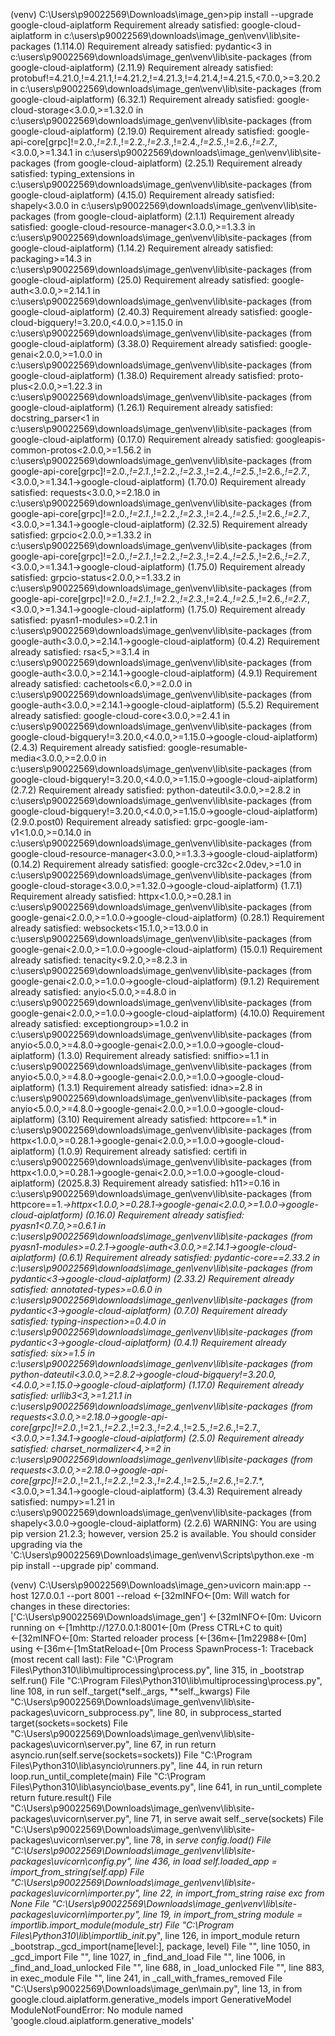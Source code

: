 (venv) C:\Users\p90022569\Downloads\image_gen>pip install --upgrade google-cloud-aiplatform
Requirement already satisfied: google-cloud-aiplatform in c:\users\p90022569\downloads\image_gen\venv\lib\site-packages (1.114.0)
Requirement already satisfied: pydantic<3 in c:\users\p90022569\downloads\image_gen\venv\lib\site-packages (from google-cloud-aiplatform) (2.11.9)
Requirement already satisfied: protobuf!=4.21.0,!=4.21.1,!=4.21.2,!=4.21.3,!=4.21.4,!=4.21.5,<7.0.0,>=3.20.2 in c:\users\p90022569\downloads\image_gen\venv\lib\site-packages (from google-cloud-aiplatform) (6.32.1)
Requirement already satisfied: google-cloud-storage<3.0.0,>=1.32.0 in c:\users\p90022569\downloads\image_gen\venv\lib\site-packages (from google-cloud-aiplatform) (2.19.0)
Requirement already satisfied: google-api-core[grpc]!=2.0.*,!=2.1.*,!=2.2.*,!=2.3.*,!=2.4.*,!=2.5.*,!=2.6.*,!=2.7.*,<3.0.0,>=1.34.1 in c:\users\p90022569\downloads\image_gen\venv\lib\site-packages (from google-cloud-aiplatform) (2.25.1)
Requirement already satisfied: typing_extensions in c:\users\p90022569\downloads\image_gen\venv\lib\site-packages (from google-cloud-aiplatform) (4.15.0)
Requirement already satisfied: shapely<3.0.0 in c:\users\p90022569\downloads\image_gen\venv\lib\site-packages (from google-cloud-aiplatform) (2.1.1)
Requirement already satisfied: google-cloud-resource-manager<3.0.0,>=1.3.3 in c:\users\p90022569\downloads\image_gen\venv\lib\site-packages (from google-cloud-aiplatform) (1.14.2)
Requirement already satisfied: packaging>=14.3 in c:\users\p90022569\downloads\image_gen\venv\lib\site-packages (from google-cloud-aiplatform) (25.0)
Requirement already satisfied: google-auth<3.0.0,>=2.14.1 in c:\users\p90022569\downloads\image_gen\venv\lib\site-packages (from google-cloud-aiplatform) (2.40.3)
Requirement already satisfied: google-cloud-bigquery!=3.20.0,<4.0.0,>=1.15.0 in c:\users\p90022569\downloads\image_gen\venv\lib\site-packages (from google-cloud-aiplatform) (3.38.0)
Requirement already satisfied: google-genai<2.0.0,>=1.0.0 in c:\users\p90022569\downloads\image_gen\venv\lib\site-packages (from google-cloud-aiplatform) (1.38.0)
Requirement already satisfied: proto-plus<2.0.0,>=1.22.3 in c:\users\p90022569\downloads\image_gen\venv\lib\site-packages (from google-cloud-aiplatform) (1.26.1)
Requirement already satisfied: docstring_parser<1 in c:\users\p90022569\downloads\image_gen\venv\lib\site-packages (from google-cloud-aiplatform) (0.17.0)
Requirement already satisfied: googleapis-common-protos<2.0.0,>=1.56.2 in c:\users\p90022569\downloads\image_gen\venv\lib\site-packages (from google-api-core[grpc]!=2.0.*,!=2.1.*,!=2.2.*,!=2.3.*,!=2.4.*,!=2.5.*,!=2.6.*,!=2.7.*,<3.0.0,>=1.34.1->google-cloud-aiplatform) (1.70.0)
Requirement already satisfied: requests<3.0.0,>=2.18.0 in c:\users\p90022569\downloads\image_gen\venv\lib\site-packages (from google-api-core[grpc]!=2.0.*,!=2.1.*,!=2.2.*,!=2.3.*,!=2.4.*,!=2.5.*,!=2.6.*,!=2.7.*,<3.0.0,>=1.34.1->google-cloud-aiplatform) (2.32.5)
Requirement already satisfied: grpcio<2.0.0,>=1.33.2 in c:\users\p90022569\downloads\image_gen\venv\lib\site-packages (from google-api-core[grpc]!=2.0.*,!=2.1.*,!=2.2.*,!=2.3.*,!=2.4.*,!=2.5.*,!=2.6.*,!=2.7.*,<3.0.0,>=1.34.1->google-cloud-aiplatform) (1.75.0)
Requirement already satisfied: grpcio-status<2.0.0,>=1.33.2 in c:\users\p90022569\downloads\image_gen\venv\lib\site-packages (from google-api-core[grpc]!=2.0.*,!=2.1.*,!=2.2.*,!=2.3.*,!=2.4.*,!=2.5.*,!=2.6.*,!=2.7.*,<3.0.0,>=1.34.1->google-cloud-aiplatform) (1.75.0)
Requirement already satisfied: pyasn1-modules>=0.2.1 in c:\users\p90022569\downloads\image_gen\venv\lib\site-packages (from google-auth<3.0.0,>=2.14.1->google-cloud-aiplatform) (0.4.2)
Requirement already satisfied: rsa<5,>=3.1.4 in c:\users\p90022569\downloads\image_gen\venv\lib\site-packages (from google-auth<3.0.0,>=2.14.1->google-cloud-aiplatform) (4.9.1)
Requirement already satisfied: cachetools<6.0,>=2.0.0 in c:\users\p90022569\downloads\image_gen\venv\lib\site-packages (from google-auth<3.0.0,>=2.14.1->google-cloud-aiplatform) (5.5.2)
Requirement already satisfied: google-cloud-core<3.0.0,>=2.4.1 in c:\users\p90022569\downloads\image_gen\venv\lib\site-packages (from google-cloud-bigquery!=3.20.0,<4.0.0,>=1.15.0->google-cloud-aiplatform) (2.4.3)
Requirement already satisfied: google-resumable-media<3.0.0,>=2.0.0 in c:\users\p90022569\downloads\image_gen\venv\lib\site-packages (from google-cloud-bigquery!=3.20.0,<4.0.0,>=1.15.0->google-cloud-aiplatform) (2.7.2)
Requirement already satisfied: python-dateutil<3.0.0,>=2.8.2 in c:\users\p90022569\downloads\image_gen\venv\lib\site-packages (from google-cloud-bigquery!=3.20.0,<4.0.0,>=1.15.0->google-cloud-aiplatform) (2.9.0.post0)
Requirement already satisfied: grpc-google-iam-v1<1.0.0,>=0.14.0 in c:\users\p90022569\downloads\image_gen\venv\lib\site-packages (from google-cloud-resource-manager<3.0.0,>=1.3.3->google-cloud-aiplatform) (0.14.2)
Requirement already satisfied: google-crc32c<2.0dev,>=1.0 in c:\users\p90022569\downloads\image_gen\venv\lib\site-packages (from google-cloud-storage<3.0.0,>=1.32.0->google-cloud-aiplatform) (1.7.1)
Requirement already satisfied: httpx<1.0.0,>=0.28.1 in c:\users\p90022569\downloads\image_gen\venv\lib\site-packages (from google-genai<2.0.0,>=1.0.0->google-cloud-aiplatform) (0.28.1)
Requirement already satisfied: websockets<15.1.0,>=13.0.0 in c:\users\p90022569\downloads\image_gen\venv\lib\site-packages (from google-genai<2.0.0,>=1.0.0->google-cloud-aiplatform) (15.0.1)
Requirement already satisfied: tenacity<9.2.0,>=8.2.3 in c:\users\p90022569\downloads\image_gen\venv\lib\site-packages (from google-genai<2.0.0,>=1.0.0->google-cloud-aiplatform) (9.1.2)
Requirement already satisfied: anyio<5.0.0,>=4.8.0 in c:\users\p90022569\downloads\image_gen\venv\lib\site-packages (from google-genai<2.0.0,>=1.0.0->google-cloud-aiplatform) (4.10.0)
Requirement already satisfied: exceptiongroup>=1.0.2 in c:\users\p90022569\downloads\image_gen\venv\lib\site-packages (from anyio<5.0.0,>=4.8.0->google-genai<2.0.0,>=1.0.0->google-cloud-aiplatform) (1.3.0)
Requirement already satisfied: sniffio>=1.1 in c:\users\p90022569\downloads\image_gen\venv\lib\site-packages (from anyio<5.0.0,>=4.8.0->google-genai<2.0.0,>=1.0.0->google-cloud-aiplatform) (1.3.1)
Requirement already satisfied: idna>=2.8 in c:\users\p90022569\downloads\image_gen\venv\lib\site-packages (from anyio<5.0.0,>=4.8.0->google-genai<2.0.0,>=1.0.0->google-cloud-aiplatform) (3.10)
Requirement already satisfied: httpcore==1.* in c:\users\p90022569\downloads\image_gen\venv\lib\site-packages (from httpx<1.0.0,>=0.28.1->google-genai<2.0.0,>=1.0.0->google-cloud-aiplatform) (1.0.9)
Requirement already satisfied: certifi in c:\users\p90022569\downloads\image_gen\venv\lib\site-packages (from httpx<1.0.0,>=0.28.1->google-genai<2.0.0,>=1.0.0->google-cloud-aiplatform) (2025.8.3)
Requirement already satisfied: h11>=0.16 in c:\users\p90022569\downloads\image_gen\venv\lib\site-packages (from httpcore==1.*->httpx<1.0.0,>=0.28.1->google-genai<2.0.0,>=1.0.0->google-cloud-aiplatform) (0.16.0)
Requirement already satisfied: pyasn1<0.7.0,>=0.6.1 in c:\users\p90022569\downloads\image_gen\venv\lib\site-packages (from pyasn1-modules>=0.2.1->google-auth<3.0.0,>=2.14.1->google-cloud-aiplatform) (0.6.1)
Requirement already satisfied: pydantic-core==2.33.2 in c:\users\p90022569\downloads\image_gen\venv\lib\site-packages (from pydantic<3->google-cloud-aiplatform) (2.33.2)
Requirement already satisfied: annotated-types>=0.6.0 in c:\users\p90022569\downloads\image_gen\venv\lib\site-packages (from pydantic<3->google-cloud-aiplatform) (0.7.0)
Requirement already satisfied: typing-inspection>=0.4.0 in c:\users\p90022569\downloads\image_gen\venv\lib\site-packages (from pydantic<3->google-cloud-aiplatform) (0.4.1)
Requirement already satisfied: six>=1.5 in c:\users\p90022569\downloads\image_gen\venv\lib\site-packages (from python-dateutil<3.0.0,>=2.8.2->google-cloud-bigquery!=3.20.0,<4.0.0,>=1.15.0->google-cloud-aiplatform) (1.17.0)
Requirement already satisfied: urllib3<3,>=1.21.1 in c:\users\p90022569\downloads\image_gen\venv\lib\site-packages (from requests<3.0.0,>=2.18.0->google-api-core[grpc]!=2.0.*,!=2.1.*,!=2.2.*,!=2.3.*,!=2.4.*,!=2.5.*,!=2.6.*,!=2.7.*,<3.0.0,>=1.34.1->google-cloud-aiplatform) (2.5.0)
Requirement already satisfied: charset_normalizer<4,>=2 in c:\users\p90022569\downloads\image_gen\venv\lib\site-packages (from requests<3.0.0,>=2.18.0->google-api-core[grpc]!=2.0.*,!=2.1.*,!=2.2.*,!=2.3.*,!=2.4.*,!=2.5.*,!=2.6.*,!=2.7.*,<3.0.0,>=1.34.1->google-cloud-aiplatform) (3.4.3)
Requirement already satisfied: numpy>=1.21 in c:\users\p90022569\downloads\image_gen\venv\lib\site-packages (from shapely<3.0.0->google-cloud-aiplatform) (2.2.6)
WARNING: You are using pip version 21.2.3; however, version 25.2 is available.
You should consider upgrading via the 'C:\Users\p90022569\Downloads\image_gen\venv\Scripts\python.exe -m pip install --upgrade pip' command.

(venv) C:\Users\p90022569\Downloads\image_gen>uvicorn main:app --host 127.0.0.1 --port 8001 --reload
←[32mINFO←[0m:     Will watch for changes in these directories: ['C:\\Users\\p90022569\\Downloads\\image_gen']
←[32mINFO←[0m:     Uvicorn running on ←[1mhttp://127.0.0.1:8001←[0m (Press CTRL+C to quit)
←[32mINFO←[0m:     Started reloader process [←[36m←[1m22988←[0m] using ←[36m←[1mStatReload←[0m
Process SpawnProcess-1:
Traceback (most recent call last):
  File "C:\Program Files\Python310\lib\multiprocessing\process.py", line 315, in _bootstrap
    self.run()
  File "C:\Program Files\Python310\lib\multiprocessing\process.py", line 108, in run
    self._target(*self._args, **self._kwargs)
  File "C:\Users\p90022569\Downloads\image_gen\venv\lib\site-packages\uvicorn\_subprocess.py", line 80, in subprocess_started
    target(sockets=sockets)
  File "C:\Users\p90022569\Downloads\image_gen\venv\lib\site-packages\uvicorn\server.py", line 67, in run
    return asyncio.run(self.serve(sockets=sockets))
  File "C:\Program Files\Python310\lib\asyncio\runners.py", line 44, in run
    return loop.run_until_complete(main)
  File "C:\Program Files\Python310\lib\asyncio\base_events.py", line 641, in run_until_complete
    return future.result()
  File "C:\Users\p90022569\Downloads\image_gen\venv\lib\site-packages\uvicorn\server.py", line 71, in serve
    await self._serve(sockets)
  File "C:\Users\p90022569\Downloads\image_gen\venv\lib\site-packages\uvicorn\server.py", line 78, in _serve
    config.load()
  File "C:\Users\p90022569\Downloads\image_gen\venv\lib\site-packages\uvicorn\config.py", line 436, in load
    self.loaded_app = import_from_string(self.app)
  File "C:\Users\p90022569\Downloads\image_gen\venv\lib\site-packages\uvicorn\importer.py", line 22, in import_from_string
    raise exc from None
  File "C:\Users\p90022569\Downloads\image_gen\venv\lib\site-packages\uvicorn\importer.py", line 19, in import_from_string
    module = importlib.import_module(module_str)
  File "C:\Program Files\Python310\lib\importlib\__init__.py", line 126, in import_module
    return _bootstrap._gcd_import(name[level:], package, level)
  File "<frozen importlib._bootstrap>", line 1050, in _gcd_import
  File "<frozen importlib._bootstrap>", line 1027, in _find_and_load
  File "<frozen importlib._bootstrap>", line 1006, in _find_and_load_unlocked
  File "<frozen importlib._bootstrap>", line 688, in _load_unlocked
  File "<frozen importlib._bootstrap_external>", line 883, in exec_module
  File "<frozen importlib._bootstrap>", line 241, in _call_with_frames_removed
  File "C:\Users\p90022569\Downloads\image_gen\main.py", line 13, in <module>
    from google.cloud.aiplatform.generative_models import GenerativeModel
ModuleNotFoundError: No module named 'google.cloud.aiplatform.generative_models'

